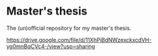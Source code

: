 # Master's thesis

The (un)official repository for my master's thesis.

https://drive.google.com/file/d/11XhPjBdNWzexckxcdVH-yg0mnBqCVc4-/view?usp=sharing
